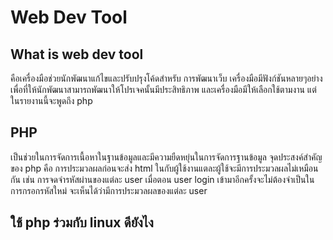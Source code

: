 
# Web Dev Tool

## What is web dev tool<br>

คือเครื่องมือช่วยนักพัฒนาแก้ไขและปรับปรุงโค้ดสำหรับ
การพัฒนาเว็บ เครื่องมือมีฟังก์ชันหลายๆอย่างเพื่อที่ให้นักพัฒนาสามารถพัฒนาให้โปรเจคนั้นมีประสิทธิภาพ และเครื่องมือมีให้เลือกใช้ตามงาน แต่ในรายงานนี้จะพูดถึง php

## PHP<br>
	
เป็นช่วยในการจัดการเนื้อหาในฐานข้อมูลและมีความยืดหยุ่นในการจัดการฐานข้อมูล จุดประสงค์สำคัญของ php คือ การประมวลผลก่อนจะส่ง html ในกับผู้ใช้งานแตละผู้ใช้จะมีการประมวลผลไม่เหมือนกัน เช่น การจดจำรหัสผ่านของแต่ละ user เมื่อตอน user login เข้ามาอีกครั้งจะไม่ต้องจำเป็นในการกรอกรหัสใหม่ จะเห็นได้ว่ามีการประมวลผลของแต่ละ user


## ใช้ php ร่วมกับ linux ดียังไง


